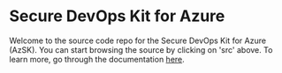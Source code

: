 # Secure DevOps Kit for Azure

Welcome to the source code repo for the Secure DevOps Kit for Azure (AzSK). You can start browsing the source by clicking on 'src' above. To learn more, go through the documentation [here](https://github.com/azsk/DevOpsKit-docs).
